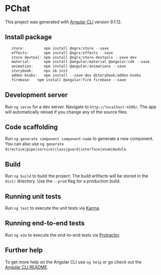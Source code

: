 # PChat

This project was generated with [Angular CLI](https://github.com/angular/angular-cli) version 9.1.12.

## Install package
``` js
   store:         npm install @ngrx/store --save
   effects:       npm install @ngrx/effects --save
   store-devtool: npm install @ngrx/store-devtools --save-dev
   material:      npm install @angular/material @angular/cdk --save
   animation:     npm install @angular/animations --save
   storybook:     npx sb init
   addon-knobs:   npm install --save-dev @storybook/addon-knobs
   firebase:   npm install @angular/fire firebase --save
```

## Development server

Run `ng serve` for a dev server. Navigate to `http://localhost:4200/`. The app will automatically reload if you change any of the source files.

## Code scaffolding

Run `ng generate component component-name` to generate a new component. You can also use `ng generate directive|pipe|service|class|guard|interface|enum|module`.

## Build

Run `ng build` to build the project. The build artifacts will be stored in the `dist/` directory. Use the `--prod` flag for a production build.

## Running unit tests

Run `ng test` to execute the unit tests via [Karma](https://karma-runner.github.io).

## Running end-to-end tests

Run `ng e2e` to execute the end-to-end tests via [Protractor](http://www.protractortest.org/).

## Further help

To get more help on the Angular CLI use `ng help` or go check out the [Angular CLI README](https://github.com/angular/angular-cli/blob/master/README.md).
